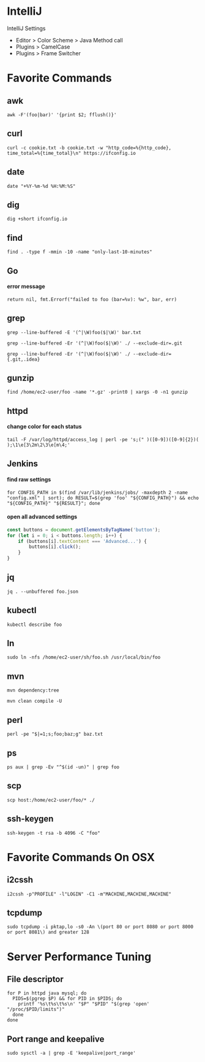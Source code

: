 # IntelliJ

IntelliJ Settings

- Editor > Color Scheme > Java Method call
- Plugins > CamelCase
- Plugins > Frame Switcher

# Favorite Commands

## awk

```shell
awk -F'(foo|bar)' '{print $2; fflush()}'
```

## curl

```shell
curl -c cookie.txt -b cookie.txt -w "http_code=%{http_code}, time_total=%{time_total}\n" https://ifconfig.io
```

## date

```shell
date "+%Y-%m-%d %H:%M:%S"
```

## dig

```shell
dig +short ifconfig.io
```

## find

```shell
find . -type f -mmin -10 -name "only-last-10-minutes"
```

## Go

#### error message

```shell
return nil, fmt.Errorf("failed to foo (bar=%v): %w", bar, err)
```

## grep

```shell
grep --line-buffered -E '(^|\W)foo($|\W)' bar.txt
```

```shell
grep --line-buffered -Er '(^|\W)foo($|\W)' ./ --exclude-dir=.git
```

```shell
grep --line-buffered -Er '(^|\W)foo($|\W)' ./ --exclude-dir={.git,.idea}
```

## gunzip

```shell
find /home/ec2-user/foo -name '*.gz' -print0 | xargs -0 -n1 gunzip
```

## httpd

#### change color for each status

```shell
tail -F /var/log/httpd/access_log | perl -pe 's;(" )([0-9])([0-9]{2})( );\1\e[3\2m\2\3\e[m\4;'
```

## Jenkins

#### find raw settings

```shell
for CONFIG_PATH in $(find /var/lib/jenkins/jobs/ -maxdepth 2 -name "config.xml" | sort); do RESULT=$(grep 'foo' "${CONFIG_PATH}") && echo "${CONFIG_PATH}" "${RESULT}"; done
```

#### open all advanced settings

```js
const buttons = document.getElementsByTagName('button');
for (let i = 0; i < buttons.length; i++) {
    if (buttons[i].textContent === 'Advanced...') {
        buttons[i].click();
    }
}
```

## jq

```shell
jq . --unbuffered foo.json
```

## kubectl

```shell
kubectl describe foo
```

## ln

```shell
sudo ln -nfs /home/ec2-user/sh/foo.sh /usr/local/bin/foo
```

## mvn

```shell
mvn dependency:tree
```

```shell
mvn clean compile -U
```

## perl

```shell
perl -pe "$|=1;s;foo;baz;g" baz.txt
```

## ps

```shell
ps aux | grep -Ev "^$(id -un)" | grep foo
```

## scp

```shell
scp host:/home/ec2-user/foo/* ./
```

## ssh-keygen

```shell
ssh-keygen -t rsa -b 4096 -C "foo"
```

# Favorite Commands On OSX

## i2cssh

```shell
i2cssh -p"PROFILE" -l"LOGIN" -C1 -m"MACHINE,MACHINE,MACHINE"
```

## tcpdump

```shell
sudo tcpdump -i pktap,lo -s0 -An \(port 80 or port 8080 or port 8000 or port 8081\) and greater 128
```

# Server Performance Tuning

## File descriptor

```shell
for P in httpd java mysql; do
  PIDS=$(pgrep $P) && for PID in $PIDS; do
    printf '%s\t%s\t%s\n' "$P" "$PID" "$(grep 'open' "/proc/$PID/limits")"
  done
done
```

## Port range and keepalive

```shell
sudo sysctl -a | grep -E 'keepalive|port_range'
```
